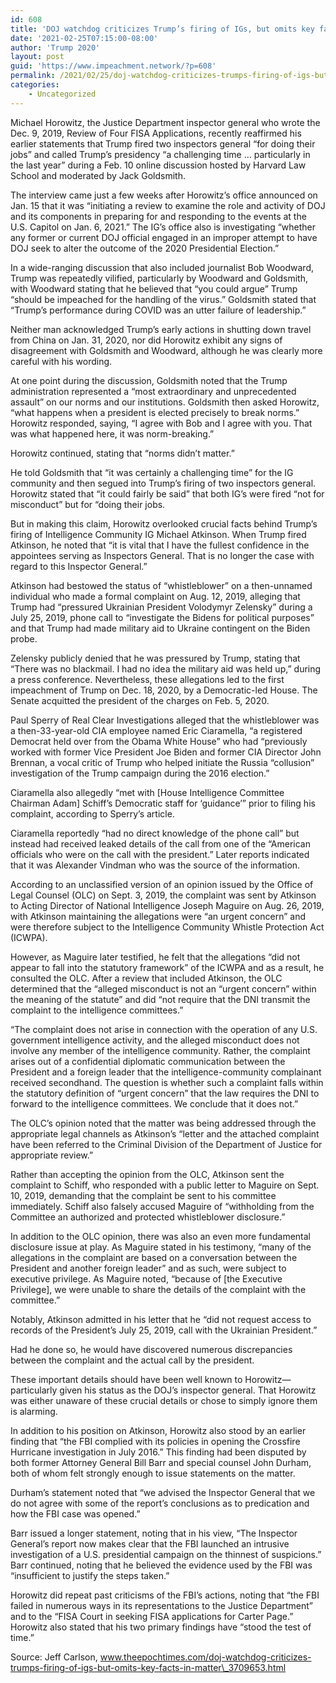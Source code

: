 ```yaml
---
id: 608
title: 'DOJ watchdog criticizes Trump’s firing of IGs, but omits key facts in matter'
date: '2021-02-25T07:15:00-08:00'
author: 'Trump 2020'
layout: post
guid: 'https://www.impeachment.network/?p=608'
permalink: /2021/02/25/doj-watchdog-criticizes-trumps-firing-of-igs-but-omits-key-facts-in-matter/
categories:
    - Uncategorized
---
```


Michael Horowitz, the Justice Department inspector general who wrote the Dec. 9, 2019, Review of Four FISA Applications, recently reaffirmed his earlier statements that Trump fired two inspectors general “for doing their jobs” and called Trump’s presidency “a challenging time … particularly in the last year” during a Feb. 10 online discussion hosted by Harvard Law School and moderated by Jack Goldsmith.

The interview came just a few weeks after Horowitz’s office announced on Jan. 15 that it was “initiating a review to examine the role and activity of DOJ and its components in preparing for and responding to the events at the U.S. Capitol on Jan. 6, 2021.” The IG’s office also is investigating “whether any former or current DOJ official engaged in an improper attempt to have DOJ seek to alter the outcome of the 2020 Presidential Election.”

In a wide-ranging discussion that also included journalist Bob Woodward, Trump was repeatedly vilified, particularly by Woodward and Goldsmith, with Woodward stating that he believed that “you could argue” Trump “should be impeached for the handling of the virus.” Goldsmith stated that “Trump’s performance during COVID was an utter failure of leadership.”

Neither man acknowledged Trump’s early actions in shutting down travel from China on Jan. 31, 2020, nor did Horowitz exhibit any signs of disagreement with Goldsmith and Woodward, although he was clearly more careful with his wording.

At one point during the discussion, Goldsmith noted that the Trump administration represented a “most extraordinary and unprecedented assault” on our norms and our institutions. Goldsmith then asked Horowitz, “what happens when a president is elected precisely to break norms.” Horowitz responded, saying, “I agree with Bob and I agree with you. That was what happened here, it was norm-breaking.”

Horowitz continued, stating that “norms didn’t matter.”

He told Goldsmith that “it was certainly a challenging time” for the IG community and then segued into Trump’s firing of two inspectors general. Horowitz stated that “it could fairly be said” that both IG’s were fired “not for misconduct” but for “doing their jobs.

But in making this claim, Horowitz overlooked crucial facts behind Trump’s firing of Intelligence Community IG Michael Atkinson. When Trump fired Atkinson, he noted that “it is vital that I have the fullest confidence in the appointees serving as Inspectors General. That is no longer the case with regard to this Inspector General.”

Atkinson had bestowed the status of “whistleblower” on a then-unnamed individual who made a formal complaint on Aug. 12, 2019, alleging that Trump had “pressured Ukrainian President Volodymyr Zelensky” during a July 25, 2019, phone call to “investigate the Bidens for political purposes” and that Trump had made military aid to Ukraine contingent on the Biden probe.

Zelensky publicly denied that he was pressured by Trump, stating that “There was no blackmail. I had no idea the military aid was held up,” during a press conference. Nevertheless, these allegations led to the first impeachment of Trump on Dec. 18, 2020, by a Democratic-led House. The Senate acquitted the president of the charges on Feb. 5, 2020.

Paul Sperry of Real Clear Investigations alleged that the whistleblower was a then-33-year-old CIA employee named Eric Ciaramella, “a registered Democrat held over from the Obama White House” who had “previously worked with former Vice President Joe Biden and former CIA Director John Brennan, a vocal critic of Trump who helped initiate the Russia “collusion” investigation of the Trump campaign during the 2016 election.”

Ciaramella also allegedly “met with \[House Intelligence Committee Chairman Adam\] Schiff’s Democratic staff for ‘guidance’” prior to filing his complaint, according to Sperry’s article.

Ciaramella reportedly “had no direct knowledge of the phone call” but instead had received leaked details of the call from one of the “American officials who were on the call with the president.” Later reports indicated that it was Alexander Vindman who was the source of the information.

According to an unclassified version of an opinion issued by the Office of Legal Counsel (OLC) on Sept. 3, 2019, the complaint was sent by Atkinson to Acting Director of National Intelligence Joseph Maguire on Aug. 26, 2019, with Atkinson maintaining the allegations were “an urgent concern” and were therefore subject to the Intelligence Community Whistle Protection Act (ICWPA).

However, as Maguire later testified, he felt that the allegations “did not appear to fall into the statutory framework” of the ICWPA and as a result, he consulted the OLC. After a review that included Atkinson, the OLC determined that the “alleged misconduct is not an “urgent concern” within the meaning of the statute” and did “not require that the DNI transmit the complaint to the intelligence committees.”

“The complaint does not arise in connection with the operation of any U.S. government intelligence activity, and the alleged misconduct does not involve any member of the intelligence community. Rather, the complaint arises out of a confidential diplomatic communication between the President and a foreign leader that the intelligence-community complainant received secondhand. The question is whether such a complaint falls within the statutory definition of “urgent concern” that the law requires the DNI to forward to the intelligence committees. We conclude that it does not.”

The OLC’s opinion noted that the matter was being addressed through the appropriate legal channels as Atkinson’s “letter and the attached complaint have been referred to the Criminal Division of the Department of Justice for appropriate review.”

Rather than accepting the opinion from the OLC, Atkinson sent the complaint to Schiff, who responded with a public letter to Maguire on Sept. 10, 2019, demanding that the complaint be sent to his committee immediately. Schiff also falsely accused Maguire of “withholding from the Committee an authorized and protected whistleblower disclosure.”

In addition to the OLC opinion, there was also an even more fundamental disclosure issue at play. As Maguire stated in his testimony, “many of the allegations in the complaint are based on a conversation between the President and another foreign leader” and as such, were subject to executive privilege. As Maguire noted, “because of \[the Executive Privilege\], we were unable to share the details of the complaint with the committee.”

Notably, Atkinson admitted in his letter that he “did not request access to records of the President’s July 25, 2019, call with the Ukrainian President.”

Had he done so, he would have discovered numerous discrepancies between the complaint and the actual call by the president.

These important details should have been well known to Horowitz—particularly given his status as the DOJ’s inspector general. That Horowitz was either unaware of these crucial details or chose to simply ignore them is alarming.

In addition to his position on Atkinson, Horowitz also stood by an earlier finding that “the FBI complied with its policies in opening the Crossfire Hurricane investigation in July 2016.” This finding had been disputed by both former Attorney General Bill Barr and special counsel John Durham, both of whom felt strongly enough to issue statements on the matter.

Durham’s statement noted that “we advised the Inspector General that we do not agree with some of the report’s conclusions as to predication and how the FBI case was opened.”

Barr issued a longer statement, noting that in his view, “The Inspector General’s report now makes clear that the FBI launched an intrusive investigation of a U.S. presidential campaign on the thinnest of suspicions.” Barr continued, noting that he believed the evidence used by the FBI was “insufficient to justify the steps taken.”

Horowitz did repeat past criticisms of the FBI’s actions, noting that “the FBI failed in numerous ways in its representations to the Justice Department” and to the “FISA Court in seeking FISA applications for Carter Page.” Horowitz also stated that his two primary findings have “stood the test of time.”

Source: Jeff Carlson, www.theepochtimes.com/doj-watchdog-criticizes-trumps-firing-of-igs-but-omits-key-facts-in-matter\_3709653.html